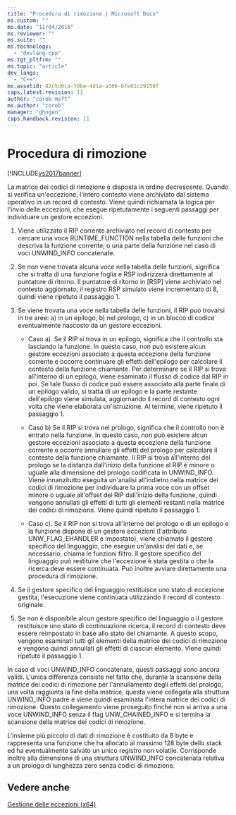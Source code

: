 ```yaml
---
title: "Procedura di rimozione | Microsoft Docs"
ms.custom: ""
ms.date: "11/04/2016"
ms.reviewer: ""
ms.suite: ""
ms.technology: 
  - "devlang-cpp"
ms.tgt_pltfrm: ""
ms.topic: "article"
dev_langs: 
  - "C++"
ms.assetid: 82c5d0ca-70be-4d1a-a306-bfe01c29159f
caps.latest.revision: 11
author: "corob-msft"
ms.author: "corob"
manager: "ghogen"
caps.handback.revision: 11
---
```

# Procedura di rimozione
[!INCLUDE[vs2017banner](../assembler/inline/includes/vs2017banner.md)]

La matrice dei codici di rimozione è disposta in ordine decrescente.  Quando si verifica un'eccezione, l'intero contesto viene archiviato dal sistema operativo in un record di contesto.  Viene quindi richiamata la logica per l'invio delle eccezioni, che esegue ripetutamente i seguenti passaggi per individuare un gestore eccezioni.  
  
1.  Viene utilizzato il RIP corrente archiviato nel record di contesto per cercare una voce RUNTIME\_FUNCTION nella tabella delle funzioni che descriva la funzione corrente, o una parte della funzione nel caso di voci UNWIND\_INFO concatenate.  
  
2.  Se non viene trovata alcuna voce nella tabella delle funzioni, significa che si tratta di una funzione foglia e RSP indirizzerà direttamente al puntatore di ritorno.  Il puntatore di ritorno in \[RSP\] viene archiviato nel contesto aggiornato, il registro RSP simulato viene incrementato di 8, quindi viene ripetuto il passaggio 1.  
  
3.  Se viene trovata una voce nella tabella delle funzioni, il RIP può trovarsi in tre aree: a\) in un epilogo, b\) nel prologo, c\) in un blocco di codice eventualmente nascosto da un gestore eccezioni.  
  
    -   Caso a\). Se il RIP si trova in un epilogo, significa che il controllo sta lasciando la funzione. In questo caso, non può esistere alcun gestore eccezioni associato a questa eccezione della funzione corrente e occorre continuare gli effetti dell'epilogo per calcolare il contesto della funzione chiamante.  Per determinare se il RIP si trova all'interno di un epilogo, viene esaminato il flusso di codice dal RIP in poi.  Se tale flusso di codice può essere associato alla parte finale di un epilogo valido, si tratta di un epilogo e la parte restante dell'epilogo viene simulata, aggiornando il record di contesto ogni volta che viene elaborata un'istruzione.  Al termine, viene ripetuto il passaggio 1.  
  
    -   Caso b\) Se il RIP si trova nel prologo, significa che il controllo non è entrato nella funzione. In questo caso, non può esistere alcun gestore eccezioni associato a questa eccezione della funzione corrente e occorre annullare gli effetti del prologo per calcolare il contesto della funzione chiamante.  Il RIP si trova all'interno del prologo se la distanza dall'inizio della funzione al RIP è minore o uguale alla dimensione del prologo codificata in UNWIND\_INFO.  Viene innanzitutto eseguita un'analisi all'indietro nella matrice dei codici di rimozione per individuare la prima voce con un offset minore o uguale all'offset del RIP dall'inizio della funzione, quindi vengono annullati gli effetti di tutti gli elementi restanti nella matrice dei codici di rimozione.  Viene quindi ripetuto il passaggio 1.  
  
    -   Caso c\). Se il RIP non si trova all'interno del prologo o di un epilogo e la funzione dispone di un gestore eccezioni \(l'attributo UNW\_FLAG\_EHANDLER è impostato\), viene chiamato il gestore specifico del linguaggio,  che esegue un'analisi dei dati e, se necessario, chiama le funzioni filtro.  Il gestore specifico del linguaggio può restituire che l'eccezione è stata gestita o che la ricerca deve essere continuata.  Può inoltre avviare direttamente una procedura di rimozione.  
  
4.  Se il gestore specifico del linguaggio restituisce uno stato di eccezione gestita, l'esecuzione viene continuata utilizzando il record di contesto originale.  
  
5.  Se non è disponibile alcun gestore specifico del linguaggio o il gestore restituisce uno stato di continuazione ricerca, il record di contesto deve essere reimpostato in base allo stato del chiamante.  A questo scopo, vengono esaminati tutti gli elementi della matrice dei codici di rimozione e vengono quindi annullati gli effetti di ciascun elemento.  Viene quindi ripetuto il passaggio 1.  
  
 In caso di voci UNWIND\_INFO concatenate, questi passaggi sono ancora validi.  L'unica differenza consiste nel fatto che, durante la scansione della matrice dei codici di rimozione per l'annullamento degli effetti del prologo, una volta raggiunta la fine della matrice, questa viene collegata alla struttura UNWIND\_INFO padre e viene quindi esaminata l'intera matrice dei codici di rimozione.  Questo collegamento viene proseguito finché non si arriva a una voce UNWIND\_INFO senza il flag UNW\_CHAINED\_INFO e si termina la scansione della matrice dei codici di rimozione.  
  
 L'insieme più piccolo di dati di rimozione è costituito da 8 byte  e rappresenta una funzione che ha allocato al massimo 128 byte dello stack ed ha eventualmente salvato un unico registro non volatile.  Corrisponde inoltre alla dimensione di una struttura UNWIND\_INFO concatenata relativa a un prologo di lunghezza zero senza codici di rimozione.  
  
## Vedere anche  
 [Gestione delle eccezioni \(x64\)](../build/exception-handling-x64.md)